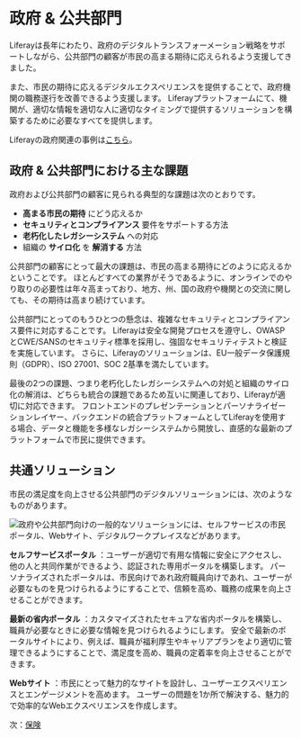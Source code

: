 # 政府 & 公共部門

Liferayは長年にわたり、政府のデジタルトランスフォーメーション戦略をサポートしながら、公共部門の顧客が市民の高まる期待に応えられるよう支援してきました。

また、市民の期待に応えるデジタルエクスペリエンスを提供することで、政府機関の職務遂行を改善できるよう支援します。 Liferayプラットフォームにて、機関が、適切な情報を適切な人に適切なタイミングで提供するソリューションを構築するために必要なすべてを提供します。

Liferayの政府関連の事例は[こちら](https://www.liferay.com/resources/case-studies?industries=government)。

## 政府 & 公共部門における主な課題

政府および公共部門の顧客に見られる典型的な課題は次のとおりです。

* **高まる市民の期待** にどう応えるか
* **セキュリティとコンプライアンス** 要件をサポートする方法
* **老朽化したレガシーシステム** への対応
* 組織の **サイロ化** を **解消する** 方法

公共部門の顧客にとって最大の課題は、市民の高まる期待にどのように応えるかということです。 ほとんどすべての業界がそうであるように、オンラインでのやり取りの必要性は年々高まっており、地方、州、国の政府や機関との交流に関しても、その期待は高まり続けています。

公共部門にとってのもうひとつの懸念は、複雑なセキュリティとコンプライアンス要件に対応することです。 Liferayは安全な開発プロセスを遵守し、OWASPとCWE/SANSのセキュリティ標準を採用し、強固なセキュリティテストと検証を実施しています。 さらに、Liferayのソリューションは、EU一般データ保護規則（GDPR）、ISO 27001、SOC 2基準を満たしています。

最後の2つの課題、つまり老朽化したレガシーシステムへの対処と組織のサイロ化の解消は、どちらも統合の課題であるため互いに関連しており、Liferayが適切に対応できます。  フロントエンドのプレゼンテーションとパーソナライゼーションレイヤー、バックエンドの統合プラットフォームとしてLiferayを使用する場合、データと機能を多様なレガシーシステムから開放し、直感的な最新のプラットフォームで市民に提供できます。

## 共通ソリューション

市民の満足度を向上させる公共部門のデジタルソリューションには、次のようなものがあります。

![政府や公共部門向けの一般的なソリューションには、セルフサービスの市民ポータル、Webサイト、デジタルワークプレイスなどがあります。](./government-and-public-sector/images/01.png)

**セルフサービスポータル** ：ユーザーが適切で有用な情報に安全にアクセスし、他の人と共同作業ができるよう、認証された専用ポータルを構築します。 パーソナライズされたポータルは、市民向けであれ政府職員向けであれ、ユーザーが必要なものを見つけられるようにすることで、信頼を高め、職務の成果を向上させることができます。

**最新の省内ポータル** ：カスタマイズされたセキュアな省内ポータルを構築し、職員が必要なときに必要な情報を見つけられるようにします。 安全で最新のポータルサイトにより、例えば、職員が福利厚生やキャリアプランをより適切に管理できるようにすることで、満足度を高め、職員の定着率を向上させることができます。

**Webサイト** ：市民にとって魅力的なサイトを設計し、ユーザーエクスペリエンスとエンゲージメントを高めます。 ユーザーの問題を1か所で解決する、魅力的で効率的なWebエクスペリエンスを作成します。

次：[保険](./insurance.md)
